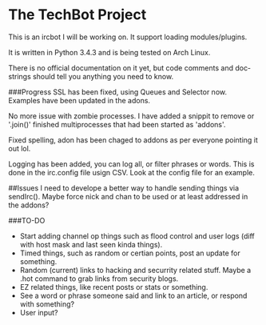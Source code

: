 # The TechBot Project

This is an ircbot I will be working on. It support loading modules/plugins. 

It is written in Python 3.4.3 and is being tested on Arch Linux.

There is no official documentation on it yet, but code comments and doc-strings should tell you anything
you need to know.


###Progress
SSL has been fixed, using Queues and Selector now. Examples have been updated in the adons.

No more issue with zombie processes. I have added a snippit to remove or '.join()' finished
multiprocesses that had been started as 'addons'.

Fixed spelling, adon has been chaged to addons as per everyone pointing it out lol.

Logging has been added, you can log all, or filter phrases or words. This is done in the irc.config file
usign CSV. Look at the config file for an example.

##Issues
I need to develope a better way to handle sending things via sendIrc(). Maybe force nick and chan to be used
or at least addressed in the addons?

###TO-DO
 - Start adding channel op things such as flood control and user logs (diff with host mask and last seen kinda things).
 - Timed things, such as random or certian points, post an update for something.
 - Random (current) links to hacking and securrity related stuff. Maybe a .hot command to grab links from security blogs.
 - EZ related things, like recent posts or stats or something.
 - See a word or phrase someone said and link to an article, or respond with something?
 - User input?
